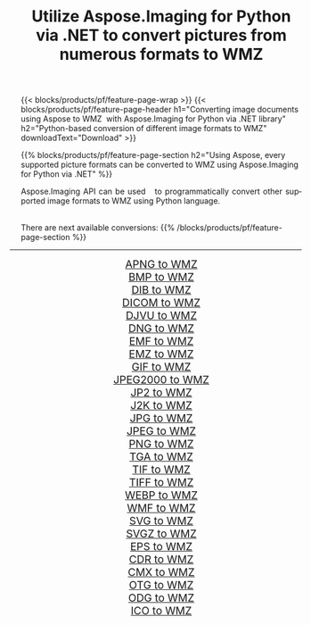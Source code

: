 ﻿---
title: Utilize Aspose.Imaging for Python via .NET to convert pictures from numerous formats to WMZ 
weight: 3920
url: /python-net/conversion/to/wmz 
lang: en
langdirlevel: 2
locales: zh-hans,ja,it,ru,de,es,fr,nl,id,lt,pl,pt,vi,tr,ko,zh-hant,ar,hi,th,sv,cs,uk,he
description: You can use Aspose.Imaging for Python via .NET library to convert from a variety of formats to WMZ
---

{{< blocks/products/pf/feature-page-wrap >}}
{{< blocks/products/pf/feature-page-header h1="Converting image documents using Aspose to WMZ  with Aspose.Imaging for Python via .NET library" h2="Python-based conversion of different image formats to WMZ" downloadText="Download" >}}


{{% blocks/products/pf/feature-page-section  h2="Using Aspose, every supported picture formats can be converted to WMZ using Aspose.Imaging for Python via .NET" %}}
<p align=justify>Aspose.Imaging API can be used   to programmatically convert other supported image formats to WMZ using Python language.</p>
<br/>
There are next available conversions:
{{% /blocks/products/pf/feature-page-section %}}
<div class="container-fluid productfamilypage bg-gray">
    <div class="convertypes bg-gray agp-content section">
        <div class="container">
		<hr style="margin-left:-20px;"/>
		<div class="row other-converters" style="gap: 10px;font-size: 19px;text-align:center;">
		    <div class='col-md-2 other-converter remove-lp remove-rp'><a href="/imaging/python-net/conversion/apng-to-wmz" style="padding:15px;">APNG to WMZ</a></div>
<div class='col-md-2 other-converter remove-lp remove-rp'><a href="/imaging/python-net/conversion/bmp-to-wmz" style="padding:15px;">BMP to WMZ</a></div>
<div class='col-md-2 other-converter remove-lp remove-rp'><a href="/imaging/python-net/conversion/dib-to-wmz" style="padding:15px;">DIB to WMZ</a></div>
<div class='col-md-2 other-converter remove-lp remove-rp'><a href="/imaging/python-net/conversion/dicom-to-wmz" style="padding:15px;">DICOM to WMZ</a></div>
<div class='col-md-2 other-converter remove-lp remove-rp'><a href="/imaging/python-net/conversion/djvu-to-wmz" style="padding:15px;">DJVU to WMZ</a></div>
<div class='col-md-2 other-converter remove-lp remove-rp'><a href="/imaging/python-net/conversion/dng-to-wmz" style="padding:15px;">DNG to WMZ</a></div>
<div class='col-md-2 other-converter remove-lp remove-rp'><a href="/imaging/python-net/conversion/emf-to-wmz" style="padding:15px;">EMF to WMZ</a></div>
<div class='col-md-2 other-converter remove-lp remove-rp'><a href="/imaging/python-net/conversion/emz-to-wmz" style="padding:15px;">EMZ to WMZ</a></div>
<div class='col-md-2 other-converter remove-lp remove-rp'><a href="/imaging/python-net/conversion/gif-to-wmz" style="padding:15px;">GIF to WMZ</a></div>
<div class='col-md-2 other-converter remove-lp remove-rp'><a href="/imaging/python-net/conversion/jpeg2000-to-wmz" style="padding:15px;">JPEG2000 to WMZ</a></div>
<div class='col-md-2 other-converter remove-lp remove-rp'><a href="/imaging/python-net/conversion/jp2-to-wmz" style="padding:15px;">JP2 to WMZ</a></div>
<div class='col-md-2 other-converter remove-lp remove-rp'><a href="/imaging/python-net/conversion/j2k-to-wmz" style="padding:15px;">J2K to WMZ</a></div>
<div class='col-md-2 other-converter remove-lp remove-rp'><a href="/imaging/python-net/conversion/jpg-to-wmz" style="padding:15px;">JPG to WMZ</a></div>
<div class='col-md-2 other-converter remove-lp remove-rp'><a href="/imaging/python-net/conversion/jpeg-to-wmz" style="padding:15px;">JPEG to WMZ</a></div>
<div class='col-md-2 other-converter remove-lp remove-rp'><a href="/imaging/python-net/conversion/png-to-wmz" style="padding:15px;">PNG to WMZ</a></div>
<div class='col-md-2 other-converter remove-lp remove-rp'><a href="/imaging/python-net/conversion/tga-to-wmz" style="padding:15px;">TGA to WMZ</a></div>
<div class='col-md-2 other-converter remove-lp remove-rp'><a href="/imaging/python-net/conversion/tif-to-wmz" style="padding:15px;">TIF to WMZ</a></div>
<div class='col-md-2 other-converter remove-lp remove-rp'><a href="/imaging/python-net/conversion/tiff-to-wmz" style="padding:15px;">TIFF to WMZ</a></div>
<div class='col-md-2 other-converter remove-lp remove-rp'><a href="/imaging/python-net/conversion/webp-to-wmz" style="padding:15px;">WEBP to WMZ</a></div>
<div class='col-md-2 other-converter remove-lp remove-rp'><a href="/imaging/python-net/conversion/wmf-to-wmz" style="padding:15px;">WMF to WMZ</a></div>
<div class='col-md-2 other-converter remove-lp remove-rp'><a href="/imaging/python-net/conversion/svg-to-wmz" style="padding:15px;">SVG to WMZ</a></div>
<div class='col-md-2 other-converter remove-lp remove-rp'><a href="/imaging/python-net/conversion/svgz-to-wmz" style="padding:15px;">SVGZ to WMZ</a></div>
<div class='col-md-2 other-converter remove-lp remove-rp'><a href="/imaging/python-net/conversion/eps-to-wmz" style="padding:15px;">EPS to WMZ</a></div>
<div class='col-md-2 other-converter remove-lp remove-rp'><a href="/imaging/python-net/conversion/cdr-to-wmz" style="padding:15px;">CDR to WMZ</a></div>
<div class='col-md-2 other-converter remove-lp remove-rp'><a href="/imaging/python-net/conversion/cmx-to-wmz" style="padding:15px;">CMX to WMZ</a></div>
<div class='col-md-2 other-converter remove-lp remove-rp'><a href="/imaging/python-net/conversion/otg-to-wmz" style="padding:15px;">OTG to WMZ</a></div>
<div class='col-md-2 other-converter remove-lp remove-rp'><a href="/imaging/python-net/conversion/odg-to-wmz" style="padding:15px;">ODG to WMZ</a></div>
<div class='col-md-2 other-converter remove-lp remove-rp'><a href="/imaging/python-net/conversion/ico-to-wmz" style="padding:15px;">ICO to WMZ</a></div>
                </div>
        </div>
    </div>
</div>
<br/>

